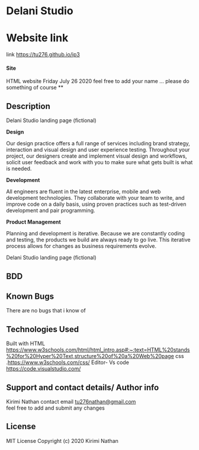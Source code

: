 # Delani Studio

# Website link

link https://tu276.github.io/ip3

#### Site

HTML website Friday July 26 2020
feel free to add your name ... please do something of course \*\*

## Description

Delani Studio landing page (fictional)

**Design**

Our design practice offers a full range of services including brand strategy, interaction and visual design and user experience testing.
Throughout your project, our designers create and implement visual design and workflows, solicit user feedback and work with you to make sure what gets built is what is needed.

**Development**

All engineers are fluent in the latest enterprise, mobile and web development technologies.
They collaborate with your team to write, and improve code on a daily basis, using proven practices such as test-driven development and pair programming.

**Product Management**

Planning and development is iterative. Because we are constantly coding and testing, the products we build are always ready to go live. 
This iterative process allows for changes as business requirements evolve.


Delani Studio landing page (fictional)

## BDD

## Known Bugs

There are no bugs that i know of

## Technologies Used

Built with HTML https://www.w3schools.com/html/html_intro.asp#:~:text=HTML%20stands%20for%20Hyper%20Text,structure%20of%20a%20Web%20page
css .https://www.w3schools.com/css/
Editor- Vs code https://code.visualstudio.com/

## Support and contact details/ Author info

Kirimi Nathan
contact email tu276nathan@gmail.com  
feel free to add and submit any changes

## License

MIT License
Copyright (c) 2020 Kirimi Nathan
